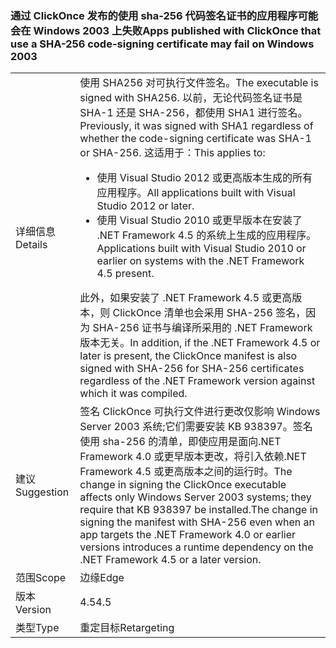 ### <a name="apps-published-with-clickonce-that-use-a-sha-256-code-signing-certificate-may-fail-on-windows-2003"></a><span data-ttu-id="2b00d-101">通过 ClickOnce 发布的使用 sha-256 代码签名证书的应用程序可能会在 Windows 2003 上失败</span><span class="sxs-lookup"><span data-stu-id="2b00d-101">Apps published with ClickOnce that use a SHA-256 code-signing certificate may fail on Windows 2003</span></span>

|   |   |
|---|---|
|<span data-ttu-id="2b00d-102">详细信息</span><span class="sxs-lookup"><span data-stu-id="2b00d-102">Details</span></span>|<span data-ttu-id="2b00d-103">使用 SHA256 对可执行文件签名。</span><span class="sxs-lookup"><span data-stu-id="2b00d-103">The executable is signed with SHA256.</span></span> <span data-ttu-id="2b00d-104">以前，无论代码签名证书是 SHA-1 还是 SHA-256，都使用 SHA1 进行签名。</span><span class="sxs-lookup"><span data-stu-id="2b00d-104">Previously, it was signed with SHA1 regardless of whether the code-signing certificate was SHA-1 or SHA-256.</span></span> <span data-ttu-id="2b00d-105">这适用于：</span><span class="sxs-lookup"><span data-stu-id="2b00d-105">This applies to:</span></span><ul><li><span data-ttu-id="2b00d-106">使用 Visual Studio 2012 或更高版本生成的所有应用程序。</span><span class="sxs-lookup"><span data-stu-id="2b00d-106">All applications built with Visual Studio 2012 or later.</span></span></li><li><span data-ttu-id="2b00d-107">使用 Visual Studio 2010 或更早版本在安装了 .NET Framework 4.5 的系统上生成的应用程序。</span><span class="sxs-lookup"><span data-stu-id="2b00d-107">Applications built with Visual Studio 2010 or earlier on systems with the .NET Framework 4.5 present.</span></span></li></ul><span data-ttu-id="2b00d-108">此外，如果安装了 .NET Framework 4.5 或更高版本，则 ClickOnce 清单也会采用 SHA-256 签名，因为 SHA-256 证书与编译所采用的 .NET Framework 版本无关。</span><span class="sxs-lookup"><span data-stu-id="2b00d-108">In addition, if the .NET Framework 4.5 or later is present, the ClickOnce manifest is also signed with SHA-256 for SHA-256 certificates regardless of the .NET Framework version against which it was compiled.</span></span>|
|<span data-ttu-id="2b00d-109">建议</span><span class="sxs-lookup"><span data-stu-id="2b00d-109">Suggestion</span></span>|<span data-ttu-id="2b00d-110">签名 ClickOnce 可执行文件进行更改仅影响 Windows Server 2003 系统;它们需要安装 KB 938397。签名使用 sha-256 的清单，即使应用是面向.NET Framework 4.0 或更早版本更改，将引入依赖.NET Framework 4.5 或更高版本之间的运行时。</span><span class="sxs-lookup"><span data-stu-id="2b00d-110">The change in signing the ClickOnce executable affects only Windows Server 2003 systems; they require that KB 938397 be installed.The change in signing the manifest with SHA-256 even when an app targets the .NET Framework 4.0 or earlier versions introduces a runtime dependency on the .NET Framework 4.5 or a later version.</span></span>|
|<span data-ttu-id="2b00d-111">范围</span><span class="sxs-lookup"><span data-stu-id="2b00d-111">Scope</span></span>|<span data-ttu-id="2b00d-112">边缘</span><span class="sxs-lookup"><span data-stu-id="2b00d-112">Edge</span></span>|
|<span data-ttu-id="2b00d-113">版本</span><span class="sxs-lookup"><span data-stu-id="2b00d-113">Version</span></span>|<span data-ttu-id="2b00d-114">4.5</span><span class="sxs-lookup"><span data-stu-id="2b00d-114">4.5</span></span>|
|<span data-ttu-id="2b00d-115">类型</span><span class="sxs-lookup"><span data-stu-id="2b00d-115">Type</span></span>|<span data-ttu-id="2b00d-116">重定目标</span><span class="sxs-lookup"><span data-stu-id="2b00d-116">Retargeting</span></span>|

